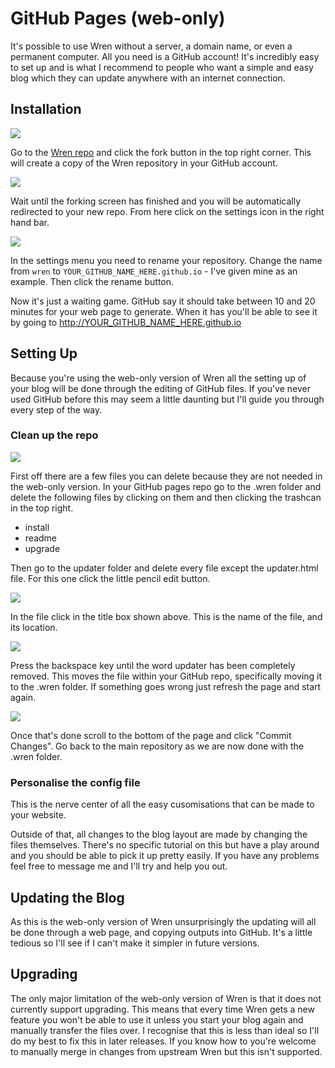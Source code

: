 # GitHub Pages (web-only)

It's possible to use Wren without a server, a domain name, or even a permanent computer. All you need is a GitHub account! It's incredibly easy to set up and is what I recommend to people who want a simple and easy blog which they can update anywhere with an internet connection.

## Installation

![](http://i.imgur.com/40hikBU.png)

Go to the [Wren repo](https://github.com/Foggalong/wren) and click the fork button in the top right corner. This will create a copy of the Wren repository in your GitHub account.

![](http://i.imgur.com/esotigJ.png)

Wait until the forking screen has finished and you will be automatically redirected to your new repo. From here click on the settings icon in the right hand bar.

![](http://i.imgur.com/nRHKQYL.png)

In the settings menu you need to rename your repository. Change the name from ```wren``` to ```YOUR_GITHUB_NAME_HERE.github.io``` - I've given mine as an example. Then click the rename button.

Now it's just a waiting game. GitHub say it should take between 10 and 20 minutes for your web page to generate. When it has you'll be able to see it by going to http://YOUR_GITHUB_NAME_HERE.github.io


## Setting Up

Because you're using the web-only version of Wren all the setting up of your blog will be done through the editing of GitHub files. If you've never used GitHub before this may seem a little daunting but I'll guide you through every step of the way.

### Clean up the repo

![](http://i.imgur.com/uKljblF.png)

First off there are a few files you can delete because they are not needed in the web-only version. In your GitHub pages repo go to the .wren folder and delete the following files by clicking on them and then clicking the trashcan in the top right.

* install
* readme
* upgrade

Then go to the updater folder and delete every file except the updater.html file. For this one click the little pencil edit button. 

![](http://i.imgur.com/jMrALKI.png)

In the file click in the title box shown above. This is the name of the file, and its location.


![](http://i.imgur.com/KumfbP9.png)

Press the backspace key until the word updater has been completely removed. This moves the file within your GitHub repo, specifically moving it to the .wren folder. If something goes wrong just refresh the page and start again.

![](http://i.imgur.com/eWbyq2U.png)

Once that's done scroll to the bottom of the page and click "Commit Changes". Go back to the main repository as we are now done with the .wren folder.


### Personalise the config file

This is the nerve center of all the easy cusomisations that can be made to your website. 

Outside of that, all changes to the blog layout are made by changing the files themselves. There's no specific tutorial on this but have a play around and you should be able to pick it up pretty easily. If you have any problems feel free to message me and I'll try and help you out.

## Updating the Blog

As this is the web-only version of Wren unsurprisingly the updating will all be done through a web page, and copying outputs into GitHub. It's a little tedious so I'll see if I can't make it simpler in future versions. 

## Upgrading

The only major limitation of the  web-only version of Wren is that it does not currently support upgrading. This means that every time Wren gets a new feature you won't be able to use it unless you start your blog again and manually transfer the files over. I recognise that this is less than ideal so I'll do my best to fix this in later releases. If you know how to you're welcome to manually merge in changes from upstream Wren but this isn't supported.
